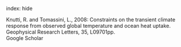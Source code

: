 index: hide

<div class="Citation">

  <div class="Citation-body">
    <div class="Citation-text">Knutti, R. and Tomassini, L., 2008: Constraints on the transient climate response from observed global temperature and ocean heat uptake. <span class="Article-journal">Geophysical Research Letters, </span><span class="Article-volume">35, </span>L09701pp.</div>
    <div class="Citation-links">
      <div class="CitationLink" data-href="https://scholar.google.com/scholar?q=Constraints+on+the+transient+climate+response+from+observed+global+temperature+and+ocean+heat+uptake">
        <div class="CitationLink-icon CitationLink-Scholar"></div>
        <div class="CitationLink-text">Google Scholar</div>
      </div>
    </div>
  </div>
</div>


<div class="Citation-copy">

</div>